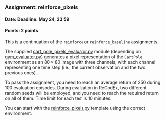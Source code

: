 ### Assignment: reinforce_pixels
#### Date: Deadline: May 24, 23:59
#### Points: 2 points

This is a continuation of the `reinforce` or `reinforce_baseline` assignments.

The supplied [cart_pole_pixels_evaluator.py](https://github.com/ufal/npfl114/tree/master/labs/11/cart_pole_pixels_evaluator.py)
module (depending on [gym_evaluator.py](https://github.com/ufal/npfl114/tree/master/labs/11/gym_evaluator.py))
generates a pixel representation of the `CartPole` environment
as an $80×80$ image with three channels, with each channel representing one time step
(i.e., the current observation and the two previous ones).

To pass the assignment, you need to reach an average return of 250 during 100
evaluation episodes. During evaluation in ReCodEx, two different random seeds
will be employed, and you need to reach the required return on all of them. Time
limit for each test is 10 minutes.

You can start with the
[reinforce_pixels.py](https://github.com/ufal/npfl114/tree/master/labs/11/reinforce_pixels.py)
template using the correct environment.

